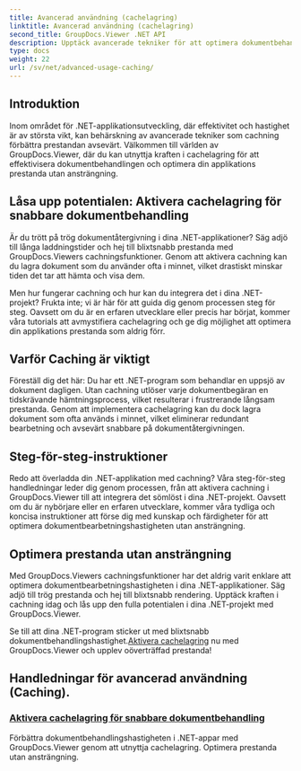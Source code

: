 ```yaml
---
title: Avancerad användning (cachelagring)
linktitle: Avancerad användning (cachelagring)
second_title: GroupDocs.Viewer .NET API
description: Upptäck avancerade tekniker för att optimera dokumentbehandlingshastigheten i .NET-applikationer med GroupDocs.Viewer. Lär dig hur du aktiverar cachning för snabbare prestanda nu!
type: docs
weight: 22
url: /sv/net/advanced-usage-caching/
---
```


## Introduktion

Inom området för .NET-applikationsutveckling, där effektivitet och hastighet är av största vikt, kan behärskning av avancerade tekniker som cachning förbättra prestandan avsevärt. Välkommen till världen av GroupDocs.Viewer, där du kan utnyttja kraften i cachelagring för att effektivisera dokumentbehandlingen och optimera din applikations prestanda utan ansträngning.

## Låsa upp potentialen: Aktivera cachelagring för snabbare dokumentbehandling

Är du trött på trög dokumentåtergivning i dina .NET-applikationer? Säg adjö till långa laddningstider och hej till blixtsnabb prestanda med GroupDocs.Viewers cachningsfunktioner. Genom att aktivera cachning kan du lagra dokument som du använder ofta i minnet, vilket drastiskt minskar tiden det tar att hämta och visa dem.

Men hur fungerar cachning och hur kan du integrera det i dina .NET-projekt? Frukta inte; vi är här för att guida dig genom processen steg för steg. Oavsett om du är en erfaren utvecklare eller precis har börjat, kommer våra tutorials att avmystifiera cachelagring och ge dig möjlighet att optimera din applikations prestanda som aldrig förr.

## Varför Caching är viktigt

Föreställ dig det här: Du har ett .NET-program som behandlar en uppsjö av dokument dagligen. Utan cachning utlöser varje dokumentbegäran en tidskrävande hämtningsprocess, vilket resulterar i frustrerande långsam prestanda. Genom att implementera cachelagring kan du dock lagra dokument som ofta används i minnet, vilket eliminerar redundant bearbetning och avsevärt snabbare på dokumentåtergivningen.

## Steg-för-steg-instruktioner

Redo att överladda din .NET-applikation med cachning? Våra steg-för-steg handledningar leder dig genom processen, från att aktivera cachning i GroupDocs.Viewer till att integrera det sömlöst i dina .NET-projekt. Oavsett om du är nybörjare eller en erfaren utvecklare, kommer våra tydliga och koncisa instruktioner att förse dig med kunskap och färdigheter för att optimera dokumentbearbetningshastigheten utan ansträngning.

## Optimera prestanda utan ansträngning

Med GroupDocs.Viewers cachningsfunktioner har det aldrig varit enklare att optimera dokumentbearbetningshastigheten i dina .NET-applikationer. Säg adjö till trög prestanda och hej till blixtsnabb rendering. Upptäck kraften i cachning idag och lås upp den fulla potentialen i dina .NET-projekt med GroupDocs.Viewer.

 Se till att dina .NET-program sticker ut med blixtsnabb dokumentbehandlingshastighet.[Aktivera cachelagring](./enable-caching/) nu med GroupDocs.Viewer och upplev oöverträffad prestanda!

## Handledningar för avancerad användning (Caching).
### [Aktivera cachelagring för snabbare dokumentbehandling](./enable-caching/)
Förbättra dokumentbehandlingshastigheten i .NET-appar med GroupDocs.Viewer genom att utnyttja cachelagring. Optimera prestanda utan ansträngning.